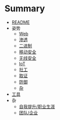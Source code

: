 # Summary

* [README](README.md)
* 姿势
    * [Web](skills/web.md)
    * [渗透](skills/pen-test.md)
    * [二进制](skills/bin.md)
    * [移动安全](skills/mobile.md)
    * [无线安全](skills/wireless.md)
    * [IoT](skills/iot.md)
    * [社工](skills/social-eng.md)
    * [取证](skills/forensic.md)
    * [防御](skills/defense.md)
    * [杂](skills/misc.md)
* [工具](tools.md)
* 杂
    * [自我提升/职业生涯](misc/growth.md)
    * [团队/企业](misc/team-com.md)

